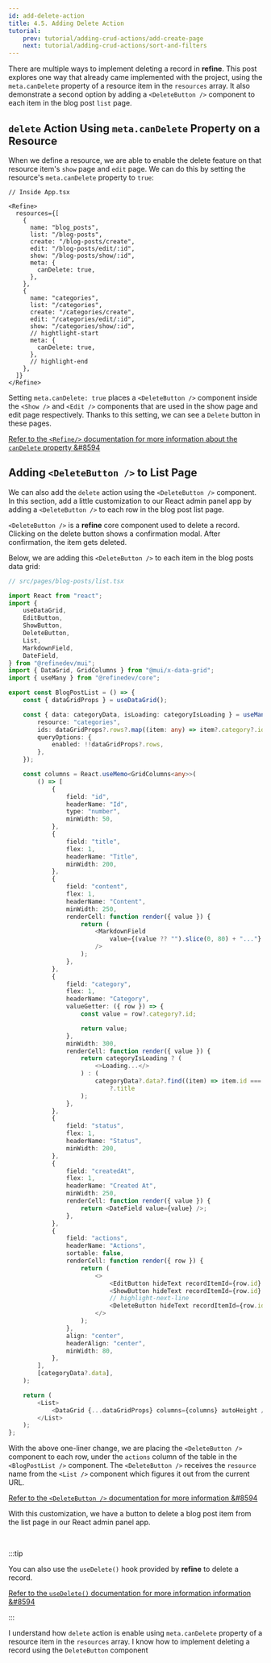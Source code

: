 ```yaml
---
id: add-delete-action
title: 4.5. Adding Delete Action
tutorial:
    prev: tutorial/adding-crud-actions/add-create-page
    next: tutorial/adding-crud-actions/sort-and-filters
---
```


There are multiple ways to implement deleting a record in **refine**. This post explores one way that already came implemented with the project, using the `meta.canDelete` property of a resource item in the `resources` array. It also demonstrate a second option by adding a `<DeleteButton />` component to each item in the blog post `list` page.


## `delete` Action Using `meta.canDelete` Property on a Resource

When we define a resource, we are able to enable the delete feature on that resource item's `show` page and `edit` page. We can do this by setting the resource's `meta.canDelete` property to `true`:

```tsx src="src/App.tsx"
// Inside App.tsx

<Refine>
  resources={[
    {
      name: "blog_posts",
      list: "/blog-posts",
      create: "/blog-posts/create",
      edit: "/blog-posts/edit/:id",
      show: "/blog-posts/show/:id",
      meta: {
        canDelete: true,
      },
    },
    {
      name: "categories",
      list: "/categories",
      create: "/categories/create",
      edit: "/categories/edit/:id",
      show: "/categories/show/:id",
      // hightlight-start
      meta: {
        canDelete: true,
      },
      // highlight-end
    },
  ]}
</Refine>
```

Setting `meta.canDelete: true` places a `<DeleteButton />` component inside the `<Show />` and `<Edit />` components that are used in the show page and edit page respectively. Thanks to this setting, we can see a `Delete` button in these pages.

[Refer to the `<Refine/>` documentation for more information about the `canDelete` property &#8594](/docs/api-reference/core/components/refine-config.md#candelete)


## Adding `<DeleteButton />` to List Page

We can also add the `delete` action using the `<DeleteButton />` component. In this section, add a little customization to our React admin panel app by adding a `<DeleteButton />` to each row in the blog post list page.

`<DeleteButton />` is a **refine** core component used to delete a record. Clicking on the delete button shows a confirmation modal. After confirmation, the item gets deleted.

Below, we are adding this `<DeleteButton />` to each item in the blog posts data grid:

```TypeScript
// src/pages/blog-posts/list.tsx

import React from "react";
import {
    useDataGrid,
    EditButton,
    ShowButton,
    DeleteButton,
    List,
    MarkdownField,
    DateField,
} from "@refinedev/mui";
import { DataGrid, GridColumns } from "@mui/x-data-grid";
import { useMany } from "@refinedev/core";

export const BlogPostList = () => {
    const { dataGridProps } = useDataGrid();

    const { data: categoryData, isLoading: categoryIsLoading } = useMany({
        resource: "categories",
        ids: dataGridProps?.rows?.map((item: any) => item?.category?.id) ?? [],
        queryOptions: {
            enabled: !!dataGridProps?.rows,
        },
    });

    const columns = React.useMemo<GridColumns<any>>(
        () => [
            {
                field: "id",
                headerName: "Id",
                type: "number",
                minWidth: 50,
            },
            {
                field: "title",
                flex: 1,
                headerName: "Title",
                minWidth: 200,
            },
            {
                field: "content",
                flex: 1,
                headerName: "Content",
                minWidth: 250,
                renderCell: function render({ value }) {
                    return (
                        <MarkdownField
                            value={(value ?? "").slice(0, 80) + "..."}
                        />
                    );
                },
            },
            {
                field: "category",
                flex: 1,
                headerName: "Category",
                valueGetter: ({ row }) => {
                    const value = row?.category?.id;

                    return value;
                },
                minWidth: 300,
                renderCell: function render({ value }) {
                    return categoryIsLoading ? (
                        <>Loading...</>
                    ) : (
                        categoryData?.data?.find((item) => item.id === value)
                            ?.title
                    );
                },
            },
            {
                field: "status",
                flex: 1,
                headerName: "Status",
                minWidth: 200,
            },
            {
                field: "createdAt",
                flex: 1,
                headerName: "Created At",
                minWidth: 250,
                renderCell: function render({ value }) {
                    return <DateField value={value} />;
                },
            },
            {
                field: "actions",
                headerName: "Actions",
                sortable: false,
                renderCell: function render({ row }) {
                    return (
                        <>
                            <EditButton hideText recordItemId={row.id} />
                            <ShowButton hideText recordItemId={row.id} />
                            // highlight-next-line
                            <DeleteButton hideText recordItemId={row.id} />
                        </>
                    );
                },
                align: "center",
                headerAlign: "center",
                minWidth: 80,
            },
        ],
        [categoryData?.data],
    );

    return (
        <List>
            <DataGrid {...dataGridProps} columns={columns} autoHeight />
        </List>
    );
};
```

With the above one-liner change, we are placing the `<DeleteButton />` component to each row, under the `actions` column of the table in the `<BlogPostList />` component. The `<DeleteButton />` receives the `resource` name from the `<List />` component which figures it out from the current URL.

[Refer to the `<DeleteButton />` documentation for more information &#8594](/docs/api-reference/mui/components/buttons/delete-button/)

With this customization, we have a button to delete a blog post item from the list page in our React admin panel app.

<br/>

:::tip

You can also use the `useDelete()` hook provided by **refine** to delete a record.

[Refer to the `useDelete()` documentation for more information information &#8594](/docs/api-reference/core/hooks/data/useDelete/)

:::

<Checklist>
<ChecklistItem id="add-delete-feature-mui">
I understand how <code>delete</code> action is enable using <code>meta.canDelete</code> property of a resource item in the <code>resources</code> array.
</ChecklistItem>
<ChecklistItem id="add-delete-feature-mui-2">
I know how to implement deleting a record using the <code>DeleteButton</code> component
</ChecklistItem>
</Checklist>
